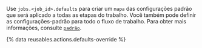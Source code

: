 Use `jobs.<job_id>.defaults` para criar um `mapa` das configurações padrão que será aplicado a todas as etapas do trabalho. Você também pode definir as configurações-padrão para todo o fluxo de trabalho. Para obter mais informações, consulte [`padrão`](/actions/using-workflows/workflow-syntax-for-github-actions#defaults).

{% data reusables.actions.defaults-override %}